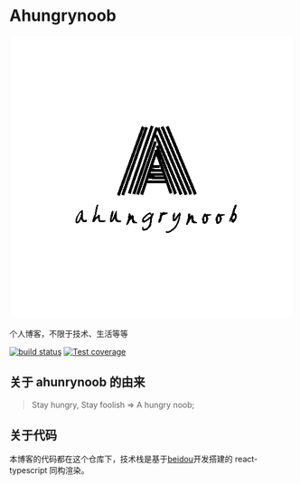 # Ahungrynoob

<div align=center>
	<img src="https://github.com/ahungrynoob/ahungrynoob/blob/master/logo.png?raw=true" />
</div>

个人博客，不限于技术、生活等等

[![build status][travis-image]][travis-url] [![Test coverage][codecov-image]][codecov-url]

[travis-image]: https://img.shields.io/travis/ahungrynoob/ahungrynoob.svg?style=flat-square
[travis-url]: https://travis-ci.org/ahungrynoob/ahungrynoob
[codecov-image]: https://img.shields.io/codecov/c/github/ahungrynoob/ahungrynoob.svg?style=flat-square
[codecov-url]: https://codecov.io/gh/ahungrynoob/ahungrynoob

## 关于 ahunrynoob 的由来

> Stay hungry, Stay foolish => A hungry noob;

## 关于代码

本博客的代码都在这个仓库下，技术栈是基于[beidou](https://github.com/alibaba/beidou)开发搭建的 react-typescript 同构渲染。
